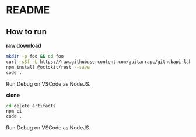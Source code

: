 # README


## How to run

**raw download**

```sh
mkdir -p foo && cd foo
curl -sSf -L https://raw.githubusercontent.com/guitarrapc/githubapi-lab/main/delete_artifacts/index.js > index.js
npm install @octokit/rest --save
code .
```

Run Debug on VSCode as NodeJS.

**clone**

```sh
cd delete_artifacts
npm ci
code .
```

Run Debug on VSCode as NodeJS.
